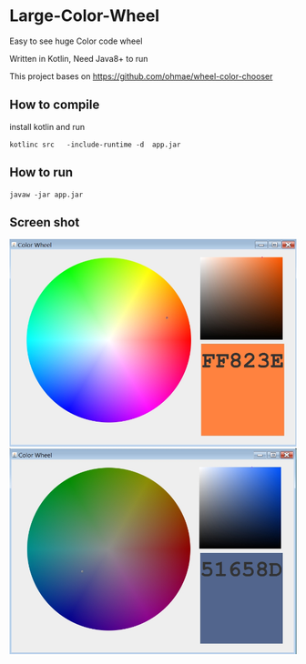 # Large-Color-Wheel
Easy to see huge Color code wheel

Written in Kotlin, Need Java8+ to run

This project bases on https://github.com/ohmae/wheel-color-chooser


## How to compile
install kotlin and run
```
kotlinc src   -include-runtime -d  app.jar
```

## How to run
```
javaw -jar app.jar
```

## Screen shot
![alt text](screenshot/screenshot.1.jpg/)
![alt text](screenshot/screenshot.2.jpg/)